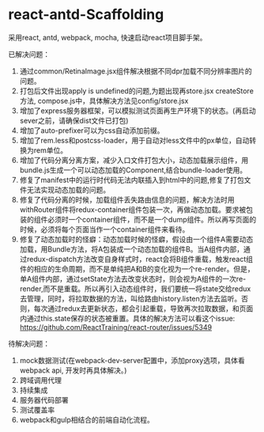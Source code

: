 # react-antd-Scaffolding

采用react, antd, webpack, mocha, 快速启动react项目脚手架。

已解决问题：

1. 通过common/RetinaImage.jsx组件解决根据不同dpr加载不同分辨率图片的问题。
2. 打包后文件出现apply is undefined的问题,为题出现再store.jsx createStore方法, compose.js中，具体解决方法见config/store.jsx
3. 增加了express服务器框架，可以模拟测试页面再生产环境下的状态。(再启动sever之前，请确保dist文件已打包)
4. 增加了auto-prefixer可以为css自动添加前缀。
5. 增加了rem.less和postcss-loader，用于自动对less文件中的px单位，自动转换为rem单位。
6. 增加了代码分离分离方案，减少入口文件打包大小，动态加载展示组件，用bundle.js生成一个可以动态加载的Component,结合bundle-loader使用。
7. 修复了manifest中的运行时代码无法内联插入到html中的问题,修复了打包文件无法实现动态加载的问题。
8. 修复了代码分离的时候，加载组件丢失路由信息的问题，解决方法时用withRouter组件将redux-container组件包装一次，再做动态加载。要求被包装的组件必须时一个container组件，而不是一个dump组件。所以再写页面的时候，必须将每个页面当作一个container组件来看待。
9. 修复了动态加载时的怪癖：动态加载时候的怪癖，假设由一个组件A需要动态加载，用Bundle方法，将A包装成一个动态加载的组件B。当A组件内部，通过redux-dispatch方法改变自身样式时，react会将B组件重载，触发react组件的相应的生命周期，而不是单纯把A和B的变化视为一个re-render。但是，单A组件内部，通过setState方法去改变状态时，则会视为A组件的一次re-render,而不是重载。所以再引入动态组件时，我们要统一将state交给redux去管理，同时，将拉取数据的方法，叫给路由history.listen方法去监听。否则，每次通过redux去更新状态，都会引起重载，导致再次拉取数据，和页面内通过this.state保存的状态被重置。具体的解决方法可以看这个issue: https://github.com/ReactTraining/react-router/issues/5349

待解决问题：

1. mock数据测试(在webpack-dev-server配置中，添加proxy选项，具体看webpack api, 开发时再具体解决。)
2. 跨域调用代理
3. 持续集成
4. 服务器代码部署
5. 测试覆盖率
6. webpack和gulp相结合的前端自动化流程。

